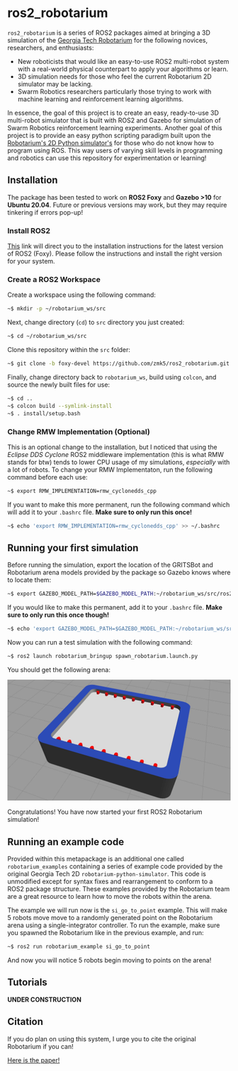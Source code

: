# ros2_robotarium

`ros2_robotarium` is a series of ROS2 packages aimed at bringing a 3D simulation of the [Georgia Tech Robotarium](https://www.robotarium.gatech.edu/) for the following novices, researchers, and enthusiasts:

* New roboticists that would like an easy-to-use ROS2 multi-robot system with a real-world physical counterpart to apply your algorithms or learn.
* 3D simulation needs for those who feel the current Robotarium 2D simulator may be lacking.
* Swarm Robotics researchers particularly those trying to work with machine learning and reinforcement learning algorithms.

In essence, the goal of this project is to create an easy, ready-to-use 3D multi-robot simulator that is built with ROS2 and Gazebo for simulation of Swarm Robotics reinforcement learning experiments. Another goal of this project is to provide an easy python scripting paradigm built upon the [Robotarium's 2D Python simulator's](https://github.com/robotarium/robotarium_python_simulator) for those who do not know how to program using ROS. This way users of varying skill levels in programming and robotics can use this repository for experimentation or learning!

## Installation

The package has been tested to work on **ROS2 Foxy** and **Gazebo >10** for **Ubuntu 20.04**. Future or previous versions may work, but they may require tinkering if errors pop-up!

### Install ROS2

[This](https://index.ros.org/doc/ros2/Installation/Foxy/) link will direct you to the installation instructions for the latest version of ROS2 (Foxy). Please follow the instructions and install the right version for your system.

### Create a ROS2 Workspace

Create a workspace using the following command:

```bash
~$ mkdir -p ~/robotarium_ws/src
```

Next, change directory (`cd`) to `src` directory you just created:

```bash
~$ cd ~/robotarium_ws/src
```

Clone this repository within the `src` folder:

```bash
~$ git clone -b foxy-devel https://github.com/zmk5/ros2_robotarium.git
```

Finally, change directory back to `robotarium_ws`, build using `colcon`, and source the newly built files for use:

```bash
~$ cd ..
~$ colcon build --symlink-install
~$ . install/setup.bash
```

### Change RMW Implementation (Optional)

This is an optional change to the installation, but I noticed that using the *Eclipse DDS Cyclone* ROS2 middleware implementation (this is what RMW stands for btw) tends to lower CPU usage of my simulations, *especially* with a lot of robots. To change your RMW Implementaton, run the following command before each use:

```bash
~$ export RMW_IMPLEMENTATION=rmw_cyclonedds_cpp
```

If you want to make this more permanent, run the following command which will add it to your `.bashrc` file. **Make sure to only run this once!**

```bash
~$ echo 'export RMW_IMPLEMENTATION=rmw_cyclonedds_cpp' >> ~/.bashrc
```

## Running your first simulation

Before running the simulation, export the location of the GRITSBot and Robotarium arena models provided by the package so Gazebo knows where to locate them:

```bash
~$ export GAZEBO_MODEL_PATH=$GAZEBO_MODEL_PATH:~/robotarium_ws/src/ros2_robotarium/robotarium_gazebo/models
```

If you would like to make this permanent, add it to your `.bashrc` file. **Make sure to only run this once though!**

```bash
~$ echo 'export GAZEBO_MODEL_PATH=$GAZEBO_MODEL_PATH:~/robotarium_ws/src/ros2_robotarium/robotarium_gazebo/models' >> ~/.bashrc
```

Now you can run a test simulation with the following command:

```bash
~$ ros2 launch robotarium_bringup spawn_robotarium.launch.py
```

You should get the following arena:

![You're first ROS2 Robotarium simulation!](robotarium_docs/images/first_sim.jpg)

Congratulations! You have now started your first ROS2 Robotarium simulation!


## Running an example code

Provided within this metapackage is an additional one called `robotarium_examples` containing a series of example code provided by the original Georgia Tech 2D `robotarium-python-simulator`. This code is unmodified except for syntax fixes and rearrangement to conform to a ROS2 package structure. These examples provided by the Robotarium team are a great resource to learn how to move the robots within the arena.

The example we will run now is the `si_go_to_point` example. This will make 5 robots move move to a randomly generated point on the Robotarium arena using a single-integrator controller. To run the example, make sure you spawned the Robotarium like in the previous example, and run:

```bash
~$ ros2 run robotarium_example si_go_to_point
```

And now you will notice 5 robots begin moving to points on the arena!

## Tutorials

**UNDER CONSTRUCTION**

## Citation

If you do plan on using this system, I urge you to cite the original Robotarium if you can!

[Here is the paper!](https://liwanggt.github.io/files/Robotarium_CSM_Impact.pdf)
